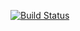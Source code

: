 [![Build Status](https://travis-ci.org/mishauni13/helloProject.svg?branch=master)](https://travis-ci.org/mishauni13/helloProject)

